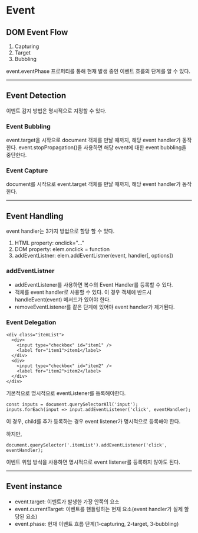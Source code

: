 <!-- Reference https://joshua1988.github.io/web-development/javascript/event-propagation-delegation/ -->

# Event

## DOM Event Flow

1.  Capturing
1.  Target
1.  Bubbling

event.eventPhase 프로퍼티를 통해 현재 발생 중인 이벤트 흐름의 단계를 알 수 있다.

---

## Event Detection

이벤트 감지 방법은 명시적으로 지정할 수 있다.

### Event Bubbling

event.target을 시작으로 document 객체를 만날 때까지, 해당 event handler가 동작한다.
event.stopPropagation()을 사용하면 해당 event에 대한 event bubbling을 중단한다.

### Event Capture

document를 시작으로 event.target 객체를 만날 때까지, 해당 event handler가 동작한다.

---

## Event Handling

event handler는 3가지 방법으로 할당 할 수 있다.

1.  HTML property: onclick="..."
1.  DOM property: elem.onclick = function
1.  addEventListner: elem.addEventListner(event, handler[, options])

### addEventListner

- addEventListener를 사용하면 복수의 Event Handler를 등록할 수 있다.
- 객체를 event handler로 사용할 수 있다. 이 경우 객체에 반드시 handleEvent(event) 메서드가 있어야 한다.
- removeEventListener를 같은 단계에 있어야 event handler가 제거된다.

### Event Delegation

```
<div class="itemList">
  <div>
    <input type="checkbox" id="item1" />
    <label for="item1">item1</label>
  </div>
  <div>
    <input type="checkbox" id="item2" />
    <label for="item2">item2</label>
  </div>
</div>
```

기본적으로 명시적으로 eventListener를 등록해야한다.

```
const inputs = document.querySelectorAll('input');
inputs.forEach(input => input.addEventListener('click', eventHandler);
```

이 경우, child를 추가 등록하는 경우 event listener가 명시적으로 등록해야 한다.

하지만,

```
document.querySelector('.itemList').addEventListener('click', eventHandler);
```

이벤트 위임 방식을 사용하면 명시적으로 event listener를 등록하지 않아도 된다.

---

## Event instance

- event.target: 이벤트가 발생한 가장 안쪽의 요소
- event.currentTarget: 이벤트를 핸들링하는 현재 요소(event handler가 실제 할당된 요소)
- event.phase: 현재 이벤트 흐름 단계(1-capturing, 2-target, 3-bubbling)
